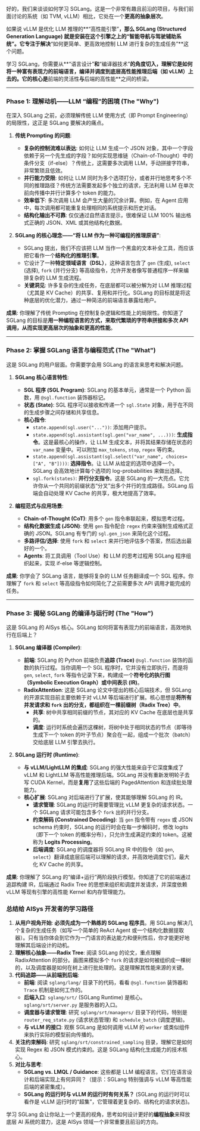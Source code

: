 好的，我们来谈谈如何学习 SGLang。这是一个非常有趣且前沿的项目，与我们前面讨论的系统（如 TVM, vLLM）相比，它处在一个**更高的抽象层次**。

如果说 vLLM 是优化 LLM 推理的**“高性能引擎”**，那么 **SGLang (Structured Generation Language) 就是安装在这个引擎之上的“智能导航与驾驶辅助系统”**。它专注于解决**“如何更简单、更高效地控制 LLM 进行复杂的生成任务”**这个问题。

学习 SGLang，你需要从**“语言设计”**和**“编译器技术”**的角度切入，理解它是如何将一种富有表现力的前端语言，编译并调度到底层高性能推理后端（如 vLLM）上去的。它的核心是**前端的灵活性**与**后端的高性能**之间的桥梁。

---

### Phase 1: 理解动机——LLM “编程”的困境 (The "Why")

在深入 SGLang 之前，必须理解传统 LLM 使用方式（即 Prompt Engineering）的局限性，这正是 SGLang 要解决的痛点。

1.  **传统 Prompting 的问题**:
    *   **复杂的控制流难以表达**: 如何让 LLM 生成一个 JSON 对象，其中一个字段依赖于另一个先生成的字段？如何实现思维链（Chain-of-Thought）中的条件分支（if-else）？传统上，这需要多次调用 LLM，手动拼接字符串，非常繁琐且低效。
    *   **并行能力受限**: 如何让 LLM 同时为多个选项打分，或者并行地思考多个不同的推理路径？传统方法需要发起多个独立的请求，无法利用 LLM 在单次前向传播中并行计算多个 token 的能力。
    *   **效率低下**: 多次调用 LLM 会产生大量的冗余计算。例如，在 Agent 应用中，每次调用都可能重复处理相同的系统提示和历史对话。
    *   **结构化输出不可靠**: 仅仅通过自然语言提示，很难保证 LLM 100% 输出格式正确的 JSON、XML 或其他结构化数据。

2.  **SGLang 的核心理念——“将 LLM 作为一种可编程的推理原语”**:
    *   SGLang 提出，我们不应该把 LLM 当作一个黑盒的文本补全工具，而应该把它看作一个**结构化的推理引擎**。
    *   它设计了一种**特定领域语言（DSL）**，这种语言包含了 `gen` (生成), `select` (选择), `fork` (并行分支) 等高级指令，允许开发者像写普通程序一样来编排复杂的 LLM 生成流程。
    *   **关键洞见**: 许多复杂的生成任务，在底层都可以被分解为对 LLM 推理过程（尤其是 KV Cache）的共享、复用和并行化。SGLang 的目标就是将这种底层的优化潜力，通过一种简洁的前端语言暴露给用户。

**成果**: 你理解了传统 Prompting 在控制复杂逻辑和性能上的局限性。你知道了 SGLang 的目标是**用一种编程语言的方式，来取代繁琐的字符串拼接和多次 API 调用，从而实现更高层次的抽象和更高的性能**。

---

### Phase 2: 掌握 SGLang 语言与编程范式 (The "What")

这是 SGLang 的用户层面。你需要学会用 SGLang 的语言来思考和解决问题。

1.  **SGLang 核心语言特性**:
    *   **SGL 程序 (SGL Program)**: SGLang 的基本单元，通常是一个 Python 函数，用 `@sgl.function` 装饰器标记。
    *   **状态 (State)**: SGL 程序可以接收和传递一个 `sgl.State` 对象，用于在不同的生成步骤之间存储和共享信息。
    *   **核心指令**:
        *   `state.append(sgl.user("..."))`: 添加用户提示。
        *   `state.append(sgl.assistant(sgl.gen("var_name", ...)))`: **生成指令**。这是最核心的操作，让 LLM 生成文本，并将其结果存储在状态的 `var_name` 变量中。可以附加 `max_tokens`, `stop`, `regex` 等约束。
        *   `state.append(sgl.assistant(sgl.select("var_name", choices=["A", "B"])))`: **选择指令**。让 LLM 从给定的选项中选择一个。SGLang 会高效地计算每个选项的 log-probabilities 来做出选择。
        *   `sgl.fork(states)`: **并行分支指令**。这是 SGLang 的一大亮点。它允许你从一个共同的前缀状态“分叉”出多个并行的生成路径。SGLang 后端会自动处理 KV Cache 的共享，极大地提高了效率。

2.  **编程范式与应用场景**:
    *   **Chain-of-Thought (CoT)**: 用多个 `gen` 指令串联起来，模拟思考过程。
    *   **结构化数据生成 (JSON)**: 使用 `gen` 指令配合 `regex` 约束来强制生成格式正确的 JSON。SGLang 有专门的 `sgl.gen_json` 来简化这个过程。
    *   **多路评估/选择**: 使用 `fork` 和 `select` 来并行地评估多个答案，然后选出最好的一个。
    *   **Agents**: 将工具调用（Tool Use）和 LLM 的思考过程用 SGLang 程序组织起来，实现 if-else 等逻辑控制。

**成果**: 你学会了 SGLang 语言，能够将复杂的 LLM 任务翻译成一个 SGL 程序。你理解了 `fork` 和 `select` 等高级指令如何简化了之前需要多次 API 调用才能完成的任务。

---

### Phase 3: 揭秘 SGLang 的编译与运行时 (The "How")

这是 SGLang 的 AISys 核心。SGLang 如何将富有表现力的前端语言，高效地执行在后端上？

1.  **SGLang 编译器 (Compiler)**:
    *   **前端**: SGLang 的 Python 前端负责**追踪 (Trace)** `@sgl.function` 装饰的函数的执行过程。当你调用一个 SGL 程序时，它并没有立即执行，而是将 `gen`, `select`, `fork` 等指令记录下来，构建成一个**符号化的执行图（Symbolic Execution Graph）**或**中间表示 (IR)**。
    *   **RadixAttention**: 这是 SGLang 论文中提出的核心后端技术，但 SGLang 的开源实现目前主要依赖于对 vLLM 等后端进行扩展。核心思想是**将所有并发请求和 `fork` 出的分支，都组织在一棵前缀树（Radix Tree）中**。
        *   **共享**: 树中共享相同前缀的节点，其对应的 KV Cache 在底层也是共享的。
        *   **调度**: 运行时系统会遍历这棵树，将树中处于相同状态的节点（即等待生成下一个 token 的叶子节点）聚合在一起，组成一个批次（batch）交给底层 LLM 引擎去执行。

2.  **SGLang 运行时 (Runtime)**:
    *   **与 vLLM/LightLLM 的集成**: SGLang 的强大性能来自于它深度集成了 vLLM 和 LightLLM 等高性能推理后端。SGLang 并没有重新发明轮子去写 CUDA Kernel，而是**复用**了这些后端的 PagedAttention 和连续批处理能力。
    *   **核心扩展**: SGLang 对后端进行了扩展，使其能够理解 SGLang 的 IR。
        *   **请求管理**: SGLang 的运行时需要管理比 vLLM 更复杂的请求状态。一个 SGLang 请求可能包含多个 `fork` 出的并行分支。
        *   **约束解码 (Constrained Decoding)**: 当 `gen` 指令带有 `regex` 或 JSON schema 约束时，SGLang 的运行时会在每一步解码时，修改 logits（即下一个 token 的概率分布），只允许生成满足约束的 token。这被称为 **Logits Processing**。
        *   **后端调度**: SGLang 的调度器将 SGLang IR 中的指令（如 `gen`, `select`）翻译成底层后端可以理解的请求，并高效地调度它们，最大化 KV Cache 的共享。

**成果**: 你理解了 SGLang 的“编译+运行”两阶段执行模型。你知道了它的前端通过追踪构建 IR，后端通过 Radix Tree 的思想来组织和调度并发请求，并深度依赖 vLLM 等现有引擎的高性能 Kernel 和内存管理能力。

### 总结给 AISys 开发者的学习路径

1.  **从用户视角开始**: **必须先成为一个熟练的 SGLang 程序员**。用 SGLang 解决几个复杂的生成任务（如写一个简单的 ReAct Agent 或一个结构化数据提取器）。只有当你体会到它作为一门语言的表达能力和便利性后，你才能更好地理解其后端设计的动机。
2.  **理解核心抽象——Radix Tree**: 阅读 SGLang 的论文，重点理解 RadixAttention 的部分。画图来模拟多个 `fork` 的请求是如何被组织成一棵树的，以及调度器是如何在树上进行批处理的。这是理解其性能来源的关键。
3.  **代码追踪——从前端到后端**:
    *   **前端**: 阅读 `sglang/lang/` 目录下的代码，看看 `@sgl.function` 装饰器和 `Trace` 机制是如何工作的。
    *   **后端入口**: `sglang/srt/` (SGLang Runtime) 是核心。`sglang/srt/server.py` 是服务器的入口。
    *   **调度器与请求管理**: 研究 `sglang/srt/managers/` 目录下的代码，特别是 `router_req_state.py` (请求状态管理) 和 `schedule_batch` (调度逻辑)。
    *   **与 vLLM 的接口**: 观察 SGLang 是如何调用 vLLM 的 `worker` 或类似组件来执行实际的模型前向传播的。
4.  **关注约束解码**: 研究 `sglang/srt/constrained_sampling` 目录，理解它是如何实现 Regex 和 JSON 模式约束的。这是 SGLang 结构化生成能力的技术核心。
5.  **对比与思考**:
    *   **SGLang vs. LMQL / Guidance**: 这些都是 LLM 编程语言。它们在语言设计和后端实现上有何异同？（提示：SGLang 特别强调与 vLLM 等高性能后端的紧密集成）。
    *   **SGLang 的运行时与 vLLM 的运行时有何关系？** (SGLang 的运行时可以看作是 vLLM 运行时的“超集”，它管理着更复杂的、结构化的请求状态)。

学习 SGLang 会让你站上一个更高的视角，思考如何设计更好的**编程抽象**来释放底层 AI 系统的潜力，这是 AISys 领域一个非常重要且前沿的方向。